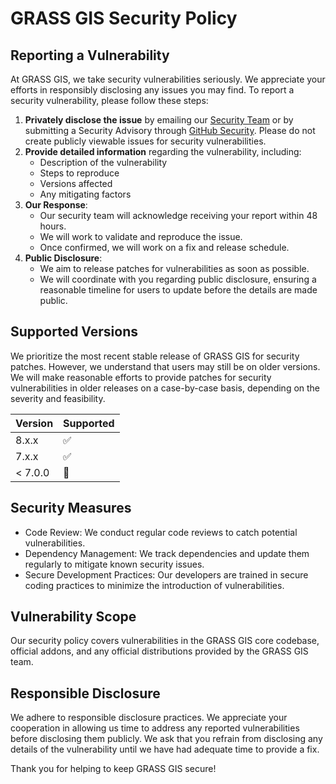 # GRASS GIS Security Policy

## Reporting a Vulnerability
At GRASS GIS, we take security vulnerabilities seriously. We appreciate your efforts in responsibly disclosing any issues you may find. To report a security vulnerability, please follow these steps:
1. **Privately disclose the issue** by emailing our [Security Team](vpetras@ncsu.edu) or by submitting a Security Advisory through [GitHub Security](https://github.com/OSGeo/grass/security). Please do not create publicly viewable issues for security vulnerabilities.
2. **Provide detailed information** regarding the vulnerability, including:
    - Description of the vulnerability
    - Steps to reproduce
    - Versions affected
    - Any mitigating factors
3. **Our Response**:
    - Our security team will acknowledge receiving your report within 48 hours.
    - We will work to validate and reproduce the issue.
    - Once confirmed, we will work on a fix and release schedule.
4. **Public Disclosure**:
    - We aim to release patches for vulnerabilities as soon as possible.
    - We will coordinate with you regarding public disclosure, ensuring a reasonable timeline for users to update before the details are made public.


## Supported Versions
We prioritize the most recent stable release of GRASS GIS for security patches. However, we understand that users may still be on older versions. We will make reasonable efforts to provide patches for security vulnerabilities in older releases on a case-by-case basis, depending on the severity and feasibility.

| Version | Supported |
| ------- | --------- |
| 8.x.x   | ✅        |
| 7.x.x   | ✅        |
| < 7.0.0 | 🔴        |


## Security Measures
- Code Review: We conduct regular code reviews to catch potential vulnerabilities.
- Dependency Management: We track dependencies and update them regularly to mitigate known security issues.
- Secure Development Practices: Our developers are trained in secure coding practices to minimize the introduction of vulnerabilities.


## Vulnerability Scope
Our security policy covers vulnerabilities in the GRASS GIS core codebase, official addons, and any official distributions provided by the GRASS GIS team.

## Responsible Disclosure
We adhere to responsible disclosure practices. We appreciate your cooperation in allowing us time to address any reported vulnerabilities before disclosing them publicly. We ask that you refrain from disclosing any details of the vulnerability until we have had adequate time to provide a fix.

Thank you for helping to keep GRASS GIS secure!
